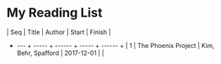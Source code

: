 # My Reading List

| Seq | Title | Author | Start | Finish |
+ --- + ----- + ------ + ----- + ------ +
| 1 | The Phoenix Project | Kim, Behr, Spafford | 2017-12-01 | |